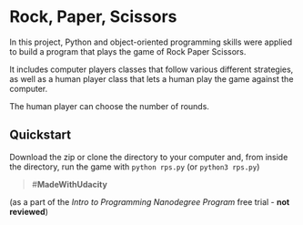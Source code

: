 # Rock, Paper, Scissors

In this project, Python and object-oriented programming skills were applied to build a program that plays the game of Rock Paper Scissors.

It includes computer players classes that follow various different strategies, as well as a human player class that lets a human play the game against the computer.

The human player can choose the number of rounds.

## Quickstart

Download the zip or clone the directory to your computer and, from inside the directory, run the game with `python rps.py` (or `python3 rps.py`)

> #**MadeWithUdacity**

(as a part of the _Intro to Programming Nanodegree Program_ free trial - **not reviewed**)
